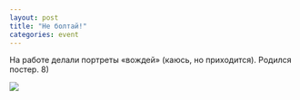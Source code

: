 ```yaml
---
layout: post
title: "Не болтай!"
categories: event
---
```

На работе делали портреты «вождей» (каюсь, но приходится). Родился постер. 8)

![](https://pics.livejournal.com/quillcraft/pic/0007dr41)